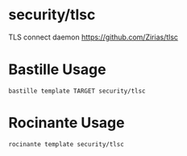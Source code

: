 # security/tlsc
TLS connect daemon
https://github.com/Zirias/tlsc

# Bastille Usage
```shell
bastille template TARGET security/tlsc
```

# Rocinante Usage
```shell
rocinante template security/tlsc
```
